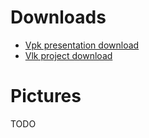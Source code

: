 # Downloads

- [Vpk presentation download](https://cdn2.talansoft.com/ftp/samples/FPS-Sample.vpk)
- [Vlk project download](https://cdn2.talansoft.com/ftp/samples/FPS-Sample.zip)

# Pictures
TODO
